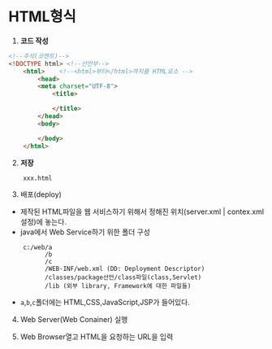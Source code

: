 # HTML형식
1. **코드 작성**
```html
<!--주석(코멘트)-->
<!DOCTYPE html> <!--선언부-->
    <html>    <!--<html>부터</html>까지를 HTML요소 -->
        <head>
        <meta charset="UTF-8">
            <title>

            </title>
        </head>
        <body>

        </body>
    </html>
```

2. **저장**
```
    xxx.html
```

3. 배포(deploy)
- 제작된 HTML파일을 웹 서비스하기 위해서 정해진 위치(server.xml | contex.xml설정)에 놓는다. 
- java에서 Web Service하기 위한 폴더 구성
```
    c:/web/a
          /b
          /c
          /WEB-INF/web.xml (DD: Deployment Descriptor)
          /classes/package선언/class파일(class,Servlet)
          /lib (외부 library, Framework에 대한 파일들)
```
- `a`,`b`,`c`폴더에는 HTML,CSS,JavaScript,JSP가 들어있다.

4. Web Server(Web Conainer) 실행

5. Web Browser열고 HTML을 요청하는 URL을 입력


